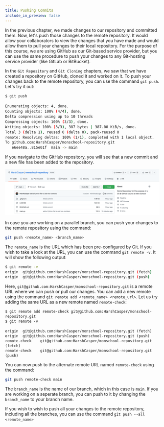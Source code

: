 ```yaml
---
title: Pushing Commits
include_in_preview: false
---
```


In the previous chapter, we made changes to our repository and committed them. Now, let's push those changes to the remote repository. It would allow your collaborators to view the changes that you have made and would allow them to pull your changes to their local repository. For the purpose of this course, we are using GitHub as our Git-based service provider, but you can use the same procedure to push your changes to any Git-hosting service provider (like GitLab or BitBucket).

In the `Git Repository` and `Git Cloning` chapters, we saw that we have created a repository on GitHub, cloned it and worked on it. To push your changes back to the remote repository, you can use the command `git push`. Let's try it out:

```sh
$ git push

Enumerating objects: 4, done.
Counting objects: 100% (4/4), done.
Delta compression using up to 10 threads
Compressing objects: 100% (3/3), done.
Writing objects: 100% (3/3), 387 bytes | 387.00 KiB/s, done.
Total 3 (delta 1), reused 0 (delta 0), pack-reused 0
remote: Resolving deltas: 100% (1/1), completed with 1 local object.
To github.com:HarshCasper/monschool-repository.git
   e6ee48a..815e01f  main -> main
```

If you navigate to the GitHub repository, you will see that a new commit and a new file has been added to the repository.

![Snapshot of the push operation for the Mon-school repository](images/git-push-operation-snapshot.png)

In case you are working on a parallel branch, you can push your changes to the remote repository using the command:

```sh
git push <remote_name> <branch_name>
```

The `remote_name` is the URL which has been pre-configured by Git. If you wish to take a look at the URL, you can use the command `git remote -v`. It will show the following output:

```sh
$ git remote -v
origin	git@github.com:HarshCasper/monschool-repository.git (fetch)
origin	git@github.com:HarshCasper/monschool-repository.git (push)
```

Here, `git@github.com:HarshCasper/monschool-repository.git` is a remote URL where we can push or pull our changes. You can add a new remote using the command `git remote add <remote_name> <remote_url>`. Let us try adding the same URL as a new remote named `remote-check`:

```
$ git remote add remote-check git@github.com:HarshCasper/monschool-repository.git
$ git remote -v

origin	git@github.com:HarshCasper/monschool-repository.git (fetch)
origin	git@github.com:HarshCasper/monschool-repository.git (push)
remote-check	git@github.com:HarshCasper/monschool-repository.git (fetch)
remote-check	git@github.com:HarshCasper/monschool-repository.git (push)
```

You can now push to the alternate remote URL named `remote-check` using the command:

```sh
git push remote-check main
```

The `branch_name` is the name of our branch, which in this case is `main`. If you are working on a seperate branch, you can push to it by changing the `branch_name` to your branch name.

If you wish to wish to push all your changes to the remote repository, including all the branches, you can use the command `git push --all <remote_name>`
